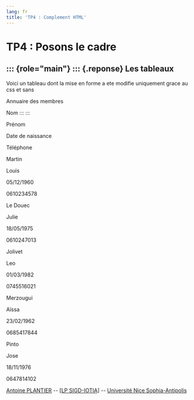 ```yaml
---
lang: fr
title: 'TP4 : Complement HTML'
---
```


TP4 : Posons le cadre
=====================

::: {role="main"}
::: {.reponse}
Les tableaux
------------

Voici un tableau dont la mise en forme a ete modifie uniquement grace au
css et sans

Annuaire des membres

Nom
:::
:::

Prénom

Date de naissance

Téléphone

Martin

Louis

05/12/1960

0610234578

Le Douec

Julie

18/05/1975

0610247013

Jolivet

Leo

01/03/1982

0745516021

Merzougui

Aïssa

23/02/1962

0685417844

Pinto

Jose

18/11/1976

0647814102

[Antoine PLANTIER](apropos.html "A propos de Antoine ") \-- [\[LP
SIGD-IOTIA\]](http://unice.fr/iut/contenus-riches/plaquettes-lp/lp-idse " Plaquette Université")
\-- [Université Nice
Sophia-Antipolis](http://unice.fr "Université de Nice")
